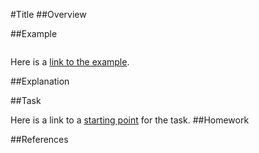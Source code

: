 #Title
##Overview


##Example
```
```

Here is a [link to the example](example).

##Explanation

##Task

Here is a link to a [starting point](task) for the task.
##Homework

##References

